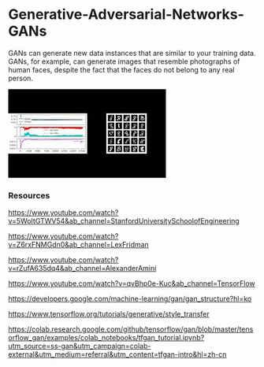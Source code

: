 # Generative-Adversarial-Networks-GANs
GANs can generate new data instances that are similar to your training data. GANs, for example, can generate images that resemble photographs of human faces, despite the fact that the faces do not belong to any real person.


[![Alt text](https://github.com/Mr-TalhaIlyas/Generative-Adversarial-Networks-GANs/blob/main/mq1.jpg)](https://www.youtube.com/watch?v=HLmQur8XEg8&ab_channel=TalhaIlyas)


### Resources

https://www.youtube.com/watch?v=5WoItGTWV54&ab_channel=StanfordUniversitySchoolofEngineering

https://www.youtube.com/watch?v=Z6rxFNMGdn0&ab_channel=LexFridman

https://www.youtube.com/watch?v=rZufA635dq4&ab_channel=AlexanderAmini

https://www.youtube.com/watch?v=qvBhp0e-Kuc&ab_channel=TensorFlow


https://developers.google.com/machine-learning/gan/gan_structure?hl=ko

https://www.tensorflow.org/tutorials/generative/style_transfer

https://colab.research.google.com/github/tensorflow/gan/blob/master/tensorflow_gan/examples/colab_notebooks/tfgan_tutorial.ipynb?utm_source=ss-gan&utm_campaign=colab-external&utm_medium=referral&utm_content=tfgan-intro&hl=zh-cn
